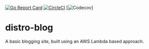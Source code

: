 [![Go Report Card](https://goreportcard.com/badge/github.com/reecerussell/distro-blog)](https://goreportcard.com/report/github.com/reecerussell/distro-blog)
[![CircleCI](https://circleci.com/gh/reecerussell/distro-blog/tree/master.png?style=shield)](https://circleci.com/gh/reecerussell/distro-blog/tree/master)
[![Codecov](https://codecov.io/gh/reecerussell/distro-blog/settings/badge)]

# distro-blog
A basic blogging site, built using an AWS Lambda based approach.
